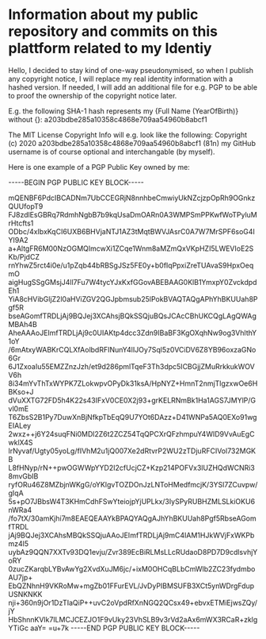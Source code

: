 # Information about my public repository and commits on this plattform related to my Identiy

Hello,
I decided to stay kind of one-way pseudonymised, so when I publish any copyright notice, I will replace my real identity information with a hashed version.
If needed, I will add an additional file for e.g. PGP to be able to proof the ownership of the copyright notice later.

E.g. the following SHA-1 hash represents my {Full Name (YearOfBirth)} without {}:
a203bdbe285a10358c4868e709aa54960b8abcf1

The MIT License Copyright Info will e.g. look like the following:
Copyright (c) 2020 a203bdbe285a10358c4868e709aa54960b8abcf1 (81n)
my GitHub username is of course optional and interchangable (by myself).




Here is one example of a PGP Public Key owned by me:

-----BEGIN PGP PUBLIC KEY BLOCK-----

mQENBF6PdcIBCADNm7UbCCEGRjN8nnhbeCmwiyUkNZcjzpOpRh9OGnkzQUUfopT9
FJ8zdlEsGBRq7RdmhNgbB7b9kqUsaDmOARn0A3WMPSmPPKwfWoTPyluMrHtcfts1
ODbc/4xIbxKqCI6UXB6BHVjaNTJ1AZ3tMqtBWVJAsrC0A7W7MrSPF6soG4IYI9A2
a+AltgFR6M00NzOGMQImcwXi1ZCqe1Wnm8aMZmQxVKpHZI5LWEVIoE2SKb/PjdCZ
rnYhwZ5rct4i0e/u1pZqb44bRBSgJSz5FE0y+b0fIqPpxiZreTUAvaS9HpxOeqmO
aigHugSSgGMsjJ4ll7Fu7W4tycYJxKxfGGovABEBAAG0KlB1YmxpY0ZvckdpdEh1
YiA8cHVibGljZ2l0aHViZGV2QGJpbmsub25lPokBVAQTAQgAPhYhBKUUah8Pgf5R
bseAGomfTRDLjAj9BQJej3XCAhsjBQkSSQjuBQsJCAcCBhUKCQgLAgQWAgMBAh4B
AheAAAoJEImfTRDLjAj9c0UIAKtp4dcc3Zdn9IBaBF3KgOXqhNw9og3VhlthY1oY
/6mAtxyWABKrCQLXfAolbdRFINunY4lIJOy7Sql5z0VCiDV6Z8YB96oxzaGNo6Gr
6J1ZxoaIu55EMZZnzJzh/et9d286pmlTqeF3Th3dpc5ICBGjjZMuRrkkukWOVV6h
8i34mYvThTxWYPK7ZLokwpvOPyDk31ksA/HpNYZ+HmnT2nmjTlgzxwOe6HBKso+J
dVuXXTG72FD5h4K22s43IFxV0CE0X2j93+grKELRNmBk1Ha1AGS7JMYlP/Gvl0mE
T6ZbsS2B1Py7DuwXnBjNfkpTbEqQ9U7YOt6DAzz+D41WNPa5AQ0EXo91wgEIALey
2wxz++j6Y24suqFNi0MDl2Z6t2ZCZ54TqQPCXrQFzhmpuY4WID9VvAuEgCwklX4S
lrNyvaf/Ugty05yoLg/fIVhM2u1jQ007Xe2dRtvrP2WU2zTDjuRFCIVol732MGKB
L8fHNyp/rN++pwOGWWpYYD2I2cfUcjCZ+Kzp214POFVx3lUZHQdWCNRi38mvGbIB
ryfORu46Z8MZbjnWKgG/oYKlgvTOZDOnJzLNToHMedfmcjK/3YSl7ZCuvpw/gIqA
5s+pO7JBbsW4T3KHmCdhFSwYteiojpYjUPLkx/3IySPyRUBHZMLSLkiOKU6nWRa4
/fo7tX/30amKjhi7m8EAEQEAAYkBPAQYAQgAJhYhBKUUah8Pgf5RbseAGomfTRDL
jAj9BQJej3XCAhsMBQkSSQjuAAoJEImfTRDLjAj9mC4IAM1HJkWVjFxWKPbmz4l5
uybAz9QQN7XXTv93DQ1evju/Zvr389EcBiRLMsLLcRUdaoD8PD7D9cdlsvhjYoRY
0zucZKarqbLYBvAwYg2XvdXuJM6jc/+ixM0OHCqBLbCmWlb2ZC23fydmboAU7jp+
EbQZNhnH9VKRoMw+mgZb01FFurEVL/JvDyPIBMSUFB3XCt5ynWDrgFdupUSNKNKK
nji+360n9jOr1DzTIaQiP++uvC2oVpdRfXnNGQ2QCsx49+ebvxETMiEjwsZQy/jY
HbShnnKVlk7ILMCJCEZJO1F9vUky23VhSLB9v3rVd2aAx6mWX3RCaR+zklgYTiGc
aaY=
=u+7k
-----END PGP PUBLIC KEY BLOCK-----
